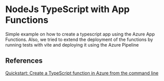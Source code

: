 # NodeJs TypeScript with App Functions
Simple example on how to create a typescript app using the Azure App Functions. Also, we tried to extend the deployment of the functions by running tests with vite and deploying it using the Azure Pipeline

## References
[Quickstart: Create a TypeScript function in Azure from the command line](https://learn.microsoft.com/en-us/azure/azure-functions/create-first-function-cli-typescript?tabs=azure-cli%2Cbrowser)